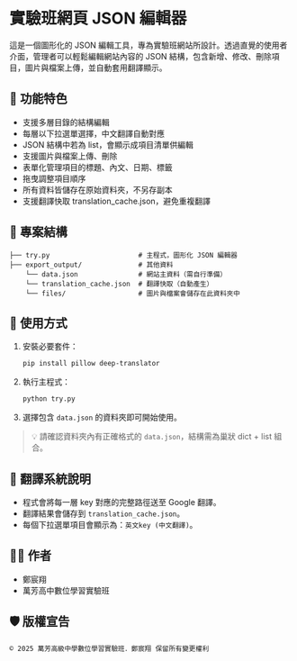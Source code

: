# 實驗班網頁 JSON 編輯器

這是一個圖形化的 JSON 編輯工具，專為實驗班網站所設計。透過直覺的使用者介面，管理者可以輕鬆編輯網站內容的 JSON 結構，包含新增、修改、刪除項目，圖片與檔案上傳，並自動套用翻譯顯示。

## 🧩 功能特色

- 支援多層目錄的結構編輯
- 每層以下拉選單選擇，中文翻譯自動對應
- JSON 結構中若為 list，會顯示成項目清單供編輯
- 支援圖片與檔案上傳、刪除
- 表單化管理項目的標題、內文、日期、標籤
- 拖曳調整項目順序
- 所有資料皆儲存在原始資料夾，不另存副本
- 支援翻譯快取 translation_cache.json，避免重複翻譯

## 📁 專案結構

```
├── try.py                      # 主程式，圖形化 JSON 編輯器
├── export_output/              # 其他資料
    └── data.json               # 網站主資料（需自行準備）
    └── translation_cache.json  # 翻譯快取（自動產生）
    └── files/                  # 圖片與檔案會儲存在此資料夾中
```

## 🚀 使用方式

1. 安裝必要套件：
    ```bash
    pip install pillow deep-translator
    ```

2. 執行主程式：
    ```bash
    python try.py
    ```

3. 選擇包含 `data.json` 的資料夾即可開始使用。

> 💡 請確認資料夾內有正確格式的 `data.json`，結構需為巢狀 dict + list 組合。

## 💬 翻譯系統說明

- 程式會將每一層 key 對應的完整路徑送至 Google 翻譯。
- 翻譯結果會儲存到 `translation_cache.json`。
- 每個下拉選單項目會顯示為：`英文key (中文翻譯)`。

## 👨‍💻 作者

- 鄭宸翔
- 萬芳高中數位學習實驗班

## 🛡️ 版權宣告

```
© 2025 萬芳高級中學數位學習實驗班．鄭宸翔 保留所有變更權利
```
